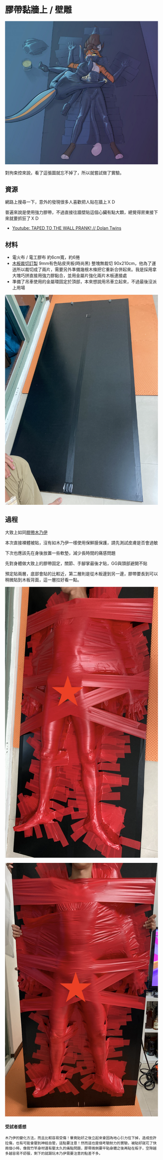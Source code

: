 膠帶黏牆上 / 壁雕
===
![](imgs/taped_to_the_wall01.jpg)

對拘束控來說，看了這張圖就忘不掉了，所以就嘗試做了實驗。

## 資源
網路上搜尋一下，意外的發現很多人喜歡把人貼在牆上ＸＤ

普遍來說是使用強力膠帶，不過直接往牆壁貼這個心臟有點大顆，總覺得房東接下來就要抓狂了ＸＤ

* [Youtube: TAPED TO THE WALL PRANK! // Dolan Twins](https://www.youtube.com/watch?v=U0dmqqtKnHQ)

## 材料

* 電火布 / 電工膠布 約6cm寬，約6捲
* [木板裁切訂製](https://www.ruten.com.tw/item/show?21623834062265) 9mm有色貼皮夾板(時尚黑) 整塊無裁切 90x210cm，他為了運送所以裁切成了兩片，需要另外準備幾根木條把它重新合併起來。我是採用拿大塊巧拼直接用強力膠黏合，並用金屬片強化兩片木板連接處
* 準備了吊車使用的金屬環固定於頂部，本來想說用吊車立起來，不過最後沒派上用場

![](imgs/taped_to_the_wall02.png)

## 過程

大致上如同[膠帶木乃伊](tape_mummy.md)

本次直接裸體被貼，沒有如木乃伊一樣使用保鮮膜保護，請先測試皮膚是否會過敏

下次也應該先在身後放置一些軟墊，減少長時間的痛感問題

先對身體做大致上的膠帶固定，關節、手腳掌最後才貼，GG與頭部避開不貼

預定貼兩層，底部會貼的比較近，第二層則是從木板邊到另一邊，膠帶要長到可以稍微貼到木板背面，這一層拉好看一點。


![躺地上的樣子](imgs/taped_to_the_wall03.png)

![吊起來的樣子](imgs/taped_to_the_wall04.png)

#### 受試者感想
```
木乃伊的變化方法，而且比較容易受傷！畢竟貼好之後立起來會因為地心引力往下掉，造成些許拉傷，也有可能會壓到神經血管，這點要注意！然而這也是個考驗耐力的實驗，被貼好就花了快兩個小時，像我竹竿身材還有壓太久的痛點問題，膠帶兩側要平貼身體之後再貼在板子，空隙越多越容易不舒服，剩下的就跟玩木乃伊需要注意的點差不多。
```
